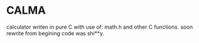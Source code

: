 # CALMA
calculator writen in pure C with use of: math.h and other C functions.
soon rewrite from begining code was shi**y.
